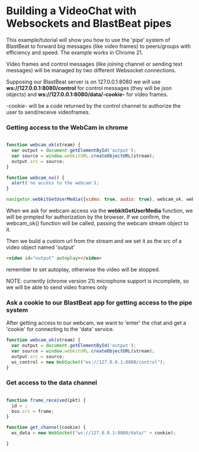 Building a VideoChat with Websockets and BlastBeat pipes
=========

This example/tutorial will show you how to use the 'pipe' system of BlastBeat to forward
big messages (like video frames) to peers/groups with efficiency and speed. The example works
in Chrome 21.

Video frames and control messages (like joining channel or sending text messages) will be managed by two different
Websocket connections.

Supposing our BlastBeat server is on 127.0.0.1:8080 we will use **ws://127.0.0.1:8080/control** for control messages (they will be json
objects) and **ws://127.0.0.1:8080/data/-cookie-** for video frames. 

-cookie- will be a code returned by the control channel to authorize the user to send/receive videoframes.


### Getting access to the WebCam in chrome

```javascript

function webcam_ok(stream) {
  var output = document.getElementById('output');
  var source = window.webkitURL.createObjectURL(stream);
  output.src = source;
}

function webcam_no() {
  alert('no access to the webcam');
}

navigator.webkitGetUserMedia({video: true, audio: true}, webcam_ok, webcam_no);

```

When we ask for webcam access via the **webkitGetUserMedia** function, we will be prmpted for authorization by the browser.
If we confirm, the webcam_ok() function will be called, passing the webcam stream object to it.

Then we build a custom url from the stream and we set it as the src of a video object named 'output'

```html
<video id="output" autoplay></video>
```

remember to set autoplay, otherwise the video will be stopped.

NOTE: currently (chrome version 21) microphone support is incomplete, so we will be able to send video frames only

### Ask a cookie to our BlastBeat app for getting access to the pipe system

After getting access to our webcam, we want to 'enter' the chat and get a 'cookie' for connecting to the 'data' service.

```javascript
function webcam_ok(stream) {
  var output = document.getElementById('output');
  var source = window.webkitURL.createObjectURL(stream);
  output.src = source;
  ws_control = new WebSocket("ws://127.0.0.1:8080/control");
}
```

### Get access to the data channel

```javascript

function frame_received(pkt) {
  id = ;
  box.src = frame;
}

function get_channel(cookie) {
  ws_data = new WebSocket("ws://127.0.0.1:8080/data/" + cookie);

}

```